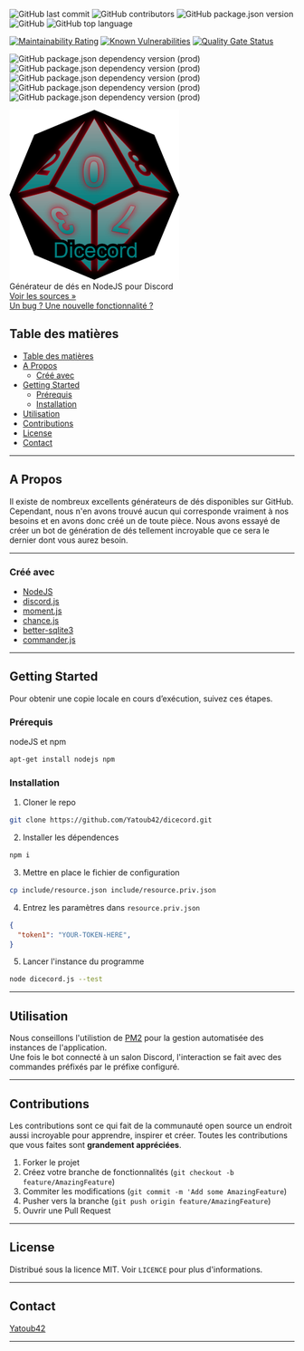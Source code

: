 ![GitHub last commit](https://img.shields.io/github/last-commit/Yatoub42/dicecord.svg?style=flat-square)
![GitHub contributors](https://img.shields.io/github/contributors/Yatoub42/dicecord.svg?style=flat-square)
![GitHub package.json version](https://img.shields.io/github/package-json/v/Yatoub42/dicecord.svg?style=flat-square)
![GitHub](https://img.shields.io/github/license/Yatoub42/dicecord.svg?style=flat-square)
![GitHub top language](https://img.shields.io/github/languages/top/Yatoub42/dicecord.svg?style=flat-square)

[![Maintainability Rating](https://sonarcloud.io/api/project_badges/measure?project=Yatoub42_dicecord&metric=sqale_rating)](https://sonarcloud.io/dashboard?id=Yatoub42_dicecord)
[![Known Vulnerabilities](https://snyk.io/test/github/Yatoub42/dicecord/badge.svg?targetFile=package.json)](https://snyk.io/test/github/Yatoub42/dicecord?targetFile=package.json)
[![Quality Gate Status](https://sonarcloud.io/api/project_badges/measure?project=Yatoub42_dicecord&metric=alert_status)](https://sonarcloud.io/dashboard?id=Yatoub42_dicecord)  

![GitHub package.json dependency version (prod)](https://img.shields.io/github/package-json/dependency-version/Yatoub42/dicecord/discord.js.svg?style=flat-square)
![GitHub package.json dependency version (prod)](https://img.shields.io/github/package-json/dependency-version/Yatoub42/dicecord/better-sqlite3.svg?style=flat-square)
![GitHub package.json dependency version (prod)](https://img.shields.io/github/package-json/dependency-version/Yatoub42/dicecord/commander.svg?style=flat-square)
![GitHub package.json dependency version (prod)](https://img.shields.io/github/package-json/dependency-version/Yatoub42/dicecord/moment.svg?style=flat-square)
![GitHub package.json dependency version (prod)](https://img.shields.io/github/package-json/dependency-version/Yatoub42/dicecord/chance.svg?style=flat-square)

<!-- PROJECT LOGO -->
![GitHub Logo](include/logo.png)  
Générateur de dés en NodeJS pour Discord  
[Voir les sources »](https://github.com/Yatoub42/dicecord)  
[Un bug ? Une nouvelle fonctionnalité ?](https://github.com/Yatoub42/dicecord/issues)

<!-- TABLE OF CONTENTS -->
## Table des matières

- [Table des matières](#table-des-mati%C3%A8res)
- [A Propos](#a-propos)
  - [Créé avec](#cr%C3%A9%C3%A9-avec)
- [Getting Started](#getting-started)
  - [Prérequis](#pr%C3%A9requis)
  - [Installation](#installation)
- [Utilisation](#utilisation)
- [Contributions](#contributions)
- [License](#license)
- [Contact](#contact)

----

<!-- ABOUT THE PROJECT -->
## A Propos

Il existe de nombreux excellents générateurs de dés disponibles sur GitHub. Cependant, nous n'en avons trouvé aucun qui corresponde vraiment à nos besoins et en avons donc créé un de toute pièce. Nous avons essayé de créer un bot de génération de dés tellement incroyable que ce sera le dernier dont vous aurez besoin.

----

### Créé avec

* [NodeJS](https://nodejs.org/en/about/)  
* [discord.js](https://discord.js.org/#/)  
* [moment.js](https://momentjs.com/)  
* [chance.js](https://chancejs.com/)  
* [better-sqlite3](https://www.npmjs.com/package/better-sqlite3)  
* [commander.js](https://github.com/tj/commander.js/)  

----

<!-- GETTING STARTED -->
## Getting Started

Pour obtenir une copie locale en cours d’exécution, suivez ces étapes.

### Prérequis

nodeJS et npm

```sh
apt-get install nodejs npm
```

### Installation

1. Cloner le repo  

 ```sh
 git clone https://github.com/Yatoub42/dicecord.git
 ```

2. Installer les dépendences  

 ```sh
 npm i
 ```

3. Mettre en place le fichier de configuration  

 ```sh
 cp include/resource.json include/resource.priv.json
 ```

4. Entrez les paramètres dans `resource.priv.json`  

 ```json
 {
   "token1": "YOUR-TOKEN-HERE",
 }
 ```

5. Lancer l'instance du programme  

 ```sh
 node dicecord.js --test
 ```

----

<!-- USAGE EXAMPLES -->
## Utilisation

Nous conseillons l'utilistion de [PM2](https://pm2.io/doc/en/runtime/overview/) pour la gestion automatisée des instances de l'application.  
Une fois le bot connecté à un salon Discord, l'interaction se fait avec des commandes préfixés par le préfixe configuré.  

----
<!-- CONTRIBUTING -->
## Contributions

Les contributions sont ce qui fait de la communauté open source un endroit aussi incroyable pour apprendre, inspirer et créer. Toutes les contributions que vous faites sont **grandement appréciées**.

1. Forker le projet  
2. Créez votre branche de fonctionnalités (`git checkout -b feature/AmazingFeature`)  
3. Commiter les modifications (`git commit -m 'Add some AmazingFeature`)  
4. Pusher vers la branche (`git push origin feature/AmazingFeature`)  
5. Ouvrir une Pull Request  

----
<!-- LICENSE -->
## License

Distribué sous la licence MIT. Voir `LICENCE` pour plus d'informations.  


----
<!-- CONTACT -->
## Contact

[Yatoub42](https://github.com/Yatoub42)

----
